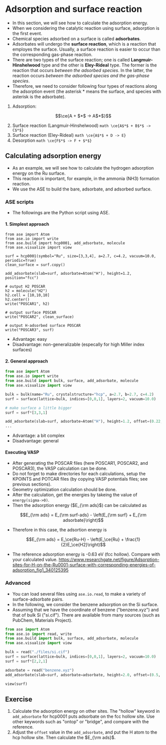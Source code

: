 # Adsorption and surface reaction
* In this section, we will see how to calculate the adsorption energy.
* When we considering the catalytic reaction using surface, adsorption is the first event.
* Chemical species adsorbed on a surface is called **adsorbates**.
* Adsorbates will undergo the **surface reaction**, which is a reaction that employes the surface. Usually, a surface reaction is easier to occur than the corresponding gas-phase reaction.
* There are two types of the surface reaction; one is called **Langmuir-Hinshelwood** type and the other is **Eley-Rideal** type. The former is the reaction that occurs *between the adsorbed species*. In the latter, the reaction occurs *between the adsorbed species and the gas-phase species*.
* Therefore, we need to consider following four types of reactions along the adsorption event (the asterisk $*$ means the surface, and species with asterisk is the adsorbate).

1. Adsorption:
  ```math
  \ce{A + $*$ -> A$*$}
  ```

  2. Surface reaction (Langmuir-Hinshelwood)
    ```math
    \ce{A$*$ + B$*$ -> C$*$}
    ```
  3. Surface reaction (Eley-Rideal) 
    ```math
    \ce{A$*$ + D -> E}
    ```
  4. Desorption
    ```math
    \ce{F$*$ -> F + $*$}
    ```

## Calculating adsorption energy
* As an example, we will see how to calculate the hydrogen adsorption energy on the Ru surface.
* This reaction is important, for example, in the ammonia (NH3) formation reaction.
* We use the ASE to build the bare, adsorbate, and adsorbed surface.

### ASE scripts
* The followings are the Python script using ASE.

#### 1. Simplest approach
```python{cmd}
from ase import Atom
from ase.io import write
from ase.build import hcp0001, add_adsorbate, molecule
from ase.visualize import view

surf = hcp0001(symbol="Ru", size=[3,3,4], a=2.7, c=4.2, vacuum=10.0, periodic=True)
clean_surface = surf.copy()

add_adsorbate(slab=surf, adsorbate=Atom("H"), height=1.2, position="fcc")

# output H2 POSCAR
h2 = molecule("H2")
h2.cell = [10,10,10]
h2.center()
write("POSCAR1", h2)

# output surface POSCAR
write("POSCAR2", clean_surface)

# output H-adsorbed surface POSCAR
write("POSCAR3", surf)
```
* Advantage: easy
* Disadvantage: non-generalizable (especally for high Miller index surfaces)

#### 2. General approach
```python
from ase import Atom
from ase.io import write
from ase.build import bulk, surface, add_adsorbate, molecule
from ase.visualize import view

bulk = bulk(name="Ru", crystalstructure="hcp", a=2.7, b=2.7, c=4.2)
surf = surface(lattice=bulk, indices=[0,0,1], layers=2, vacuum=10.0)

# make surface a little bigger
surf = surf*[3,3,1]

add_adsorbate(slab=surf, adsorbate=Atom("H"), height=1.2, offset=(0.22, 0.11))
...
```
* Advantage: a bit complex
* Disadvantage: general

#### Executing VASP
* After generating the POSCAR files (here POSCAR1, POSCAR2, and POSCAR3), the VASP calculation can be done.
* Do not forget to make directories for each calculations, setup the KPOINTS and POTCAR files (by copying VASP potentials files; see previous sections).
* Geometry optimization calculation should be done.
* After the calculation, get the energies by takeing the value of `energy(sigma->0)`.
* Then the adsorption energy ($E_{\rm ads}$) can be calculated as
```math
E_{\rm ads} = E_{\rm surf-ads} - \left(E_{\rm surf} + E_{\rm adsorbate}\right)
```
* Therefore in this case, the adsortion energy is
```math
E_{\rm ads} = E_\ce{Ru-H} - \left(E_\ce{Ru} + \frac{1}{2}E_\ce{H2}\right)
```
* The reference adsorption energy is -0.63 eV (fcc hollow). Compare with your calculated value.
  https://www.researchgate.net/figure/Adsorption-sites-for-H-on-the-Ru0001-surface-with-corresponding-energies-of-adsorption_fig1_340125395


### Advanced
* You can load several files using `ase.io.read`, to make a variety of surface-adsorbate pairs.
* In the following, we consider the benzene adsorption on the Si surface.
* Assuming that we have the coordinate of benzene ("benzene.xyz") and that of bulk Si ("si.cif"). There are available from many sources (such as PubChem, Materials Project).

```python
from ase import Atom
from ase.io import read, write
from ase.build import bulk, surface, add_adsorbate, molecule
from ase.visualize import view

bulk = read("./files/si.cif")
surf = surface(lattice=bulk, indices=[0,0,1], layers=2, vacuum=10.0)
surf = surf*[2,2,1]

adsorbate = read("benzene.xyz")
add_adsorbate(slab=surf, adsorbate=adsorbate, height=2.0, offset=(0.5, 0.5))

view(surf)
```

## Exercise
1. Calculate the adsorption energy on other sites. The "hollow" keyword in `add_adsorbate` for hcp0001 puts adsorbate on the fcc hollow site. Use other keywords such as "ontop" or "bridge", and compare with the reference.
2. Adjust the `offset` value in the `add_adsorbate`, and put the H atom to the hcp hollow site. Then calculate the $E_{\rm ads}$.